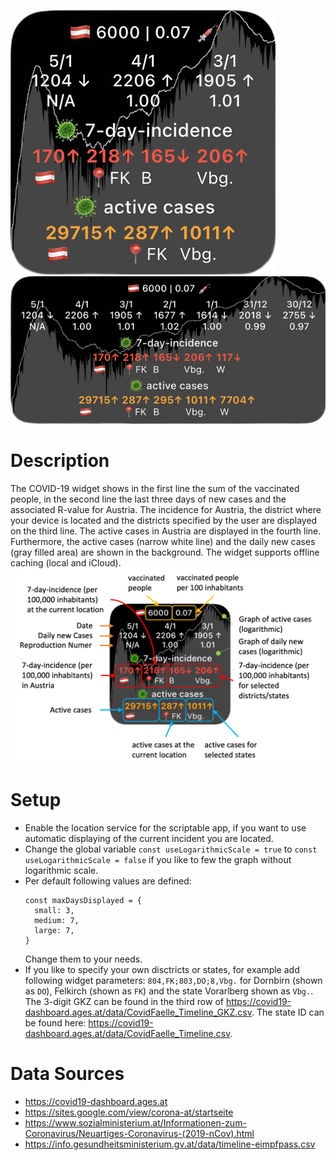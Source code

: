 ![](doc/widget_small.png)![](doc/widget_medium.png)

# Description
The COVID-19 widget shows in the first line the sum of the vaccinated people, in the second line the last three days of new cases and the associated R-value for Austria. The incidence for Austria, the district where your device is located and the districts specified by the user are displayed on the third line. The active cases in Austria are displayed in the fourth line. Furthermore, the active cases (narrow white line) and the daily new cases (gray filled area) are shown in the background. The widget supports offline caching (local and iCloud).
![Screenshot](doc/widget_description.png)

# Setup
* Enable the location service for the scriptable app, if you want to use automatic displaying of the current incident you are located.
* Change the global variable `const useLogarithmicScale = true` to `const useLogarithmicScale = false` if you like to few the graph without logarithmic scale.
* Per default following values are defined:
    ```
    const maxDaysDisplayed = {
      small: 3,
      medium: 7,
      large: 7,
    }
    ```
    Change them to your needs.
* If you like to specify your own disctricts or states, for example add following widget parameters: `804,FK;803,DO;8,Vbg.` for Dornbirn (shown as `DO`), Felkirch (shown as `FK`) and the state Vorarlberg shown as `Vbg.`. The 3-digit GKZ can be found in the third row of https://covid19-dashboard.ages.at/data/CovidFaelle_Timeline_GKZ.csv. The state ID can be found here: https://covid19-dashboard.ages.at/data/CovidFaelle_Timeline.csv.

# Data Sources
* https://covid19-dashboard.ages.at
* https://sites.google.com/view/corona-at/startseite
* https://www.sozialministerium.at/Informationen-zum-Coronavirus/Neuartiges-Coronavirus-(2019-nCov).html
* https://info.gesundheitsministerium.gv.at/data/timeline-eimpfpass.csv
